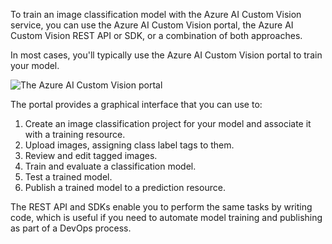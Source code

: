 To train an image classification model with the Azure AI Custom Vision service, you can use the Azure AI Custom Vision portal, the Azure AI Custom Vision REST API or SDK, or a combination of both approaches.

In most cases, you'll typically use the Azure AI Custom Vision portal to train your model.

![The Azure AI Custom Vision portal](../media/custom-vision-portal.png)

The portal provides a graphical interface that you can use to:

1. Create an image classification project for your model and associate it with a training resource.
2. Upload images, assigning class label tags to them.
3. Review and edit tagged images.
4. Train and evaluate a classification model.
5. Test a trained model.
6. Publish a trained model to a prediction resource.

The REST API and SDKs enable you to perform the same tasks by writing code, which is useful if you need to automate model training and publishing as part of a DevOps process.
